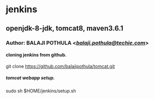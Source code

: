 # jenkins
## openjdk-8-jdk, tomcat8, maven3.6.1
### Author: BALAJI POTHULA <*balaji.pothula@techie.com*>

#### cloning jenkins from github.
git clone https://github.com/balajipothula/tomcat.git

##### tomcat webapp setup.
sudo sh $HOME/jenkins/setup.sh
